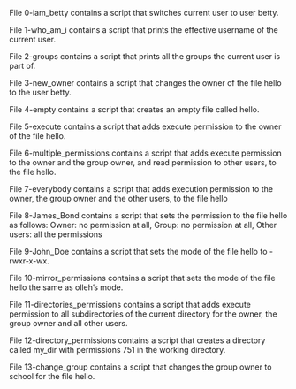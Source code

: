 File 0-iam_betty contains a script that switches current user to user betty.

File 1-who_am_i contains a script that prints the effective username of the current user.

File 2-groups contains a script that prints all the groups the current user is part of.

File 3-new_owner contains a script that changes the owner of the file hello to the user betty.

File 4-empty contains a script that creates an empty file called hello.

File 5-execute contains a script that adds execute permission to the owner of the file hello.

File 6-multiple_permissions contains a script that adds execute permission to the owner and the group owner, and read permission to other users, to the file hello.

File 7-everybody contains a script that adds execution permission to the owner, the group owner and the other users, to the file hello

File 8-James_Bond contains a script that sets the permission to the file hello as follows:
Owner: no permission at all, Group: no permission at all, Other users: all the permissions

File 9-John_Doe contains a script that sets the mode of the file hello to -rwxr-x-wx.

File 10-mirror_permissions contains a script that sets the mode of the file hello the same as olleh’s mode.

File 11-directories_permissions contains a script that adds execute permission to all subdirectories of the current directory for the owner, the group owner and all other users.

File 12-directory_permissions contains a script that creates a directory called my_dir with permissions 751 in the working directory.

File 13-change_group contains a script that changes the group owner to school for the file hello.